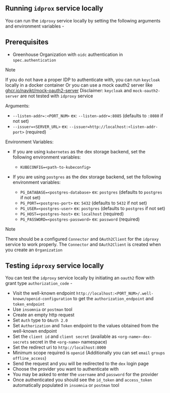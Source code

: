 ## Running `idprox` service locally

You can run the `idproxy` service locally by setting the following arguments and environment variables -

## Prerequisites

- Greenhouse Organization with `oidc` authentication in `spec.authentication`

> [!NOTE]
> If you do not have a proper IDP to authenticate with, you can run `keycloak` locally in a docker container
> Or you can use a mock oauth2 server like [ghcr.io/navikt/mock-oauth2-server](https://github.com/navikt/mock-oauth2-server)
> Disclaimer: `keycloak` and `mock-oauth2-server` are not tested with `idproxy` service

Arguments:

- `--listen-addr=:<PORT_NUM>` ex: `--listen-addr=:8085` (defaults to `:8080` if not set)
- `--issuer=<SERVER_URL>` ex: `--issuer=http://localhost:<listen-addr-port>` (required)

Environment Variables:

- If you are using `kubernetes` as the dex storage backend, set the following environment variables:
  - `KUBECONFIG=<path-to-kubeconfig>`

- If you are using `postgres` as the dex storage backend, set the following environment variables:
    - `PG_DATABASE=<postgres-database>` ex: `postgres` (defaults to `postgres` if not set)
    - `PG_PORT=<postgres-port>` ex: `5432` (defaults to `5432` if not set)
    - `PG_USER=<postgres-user>` ex: `postgres` (defaults to `postgres` if not set)
    - `PG_HOST=<postgres-host>` ex: `localhost` (required)
    - `PG_PASSWORD=<postgres-password>` ex: `password` (required)

> [!NOTE]
> There should be a configured `Connector` and `OAuth2Client` for the `idproxy` service to work properly. 
> The `Connector` and `OAuth2Client` is created when you create an `Organization` 

## Testing `idproxy` service locally 

You can test the `idproxy` service locally by initiating an `oauth2` flow with grant type `authorization_code` -

- Visit the well-known endpoint `http://localhost:<PORT_NUM>/.well-known/openid-configuration` to get the `authorization_endpoint` and `token_endpoint`
- Use `insomnia` or `postman` tool
- Create an empty http request
- Set `Auth` type to `OAuth 2.0`
- Set `Authorization` and `Token` endpoint to the values obtained from the well-known endpoint
- Set the `client id` and `client secret` (available as `<org-name>-dex-secrets` secret in the `<org-name>` namespace)
- Set the redirect uri to `http://localhost:8000`
- Minimum scope required is `openid` (Additionally you can set `email` `groups` `offline_access`)
- Send the request and you will be redirected to the `dex` login page
- Choose the provider you want to authenticate with
- You may be asked to enter the `username` and `password` for the provider
- Once authenticated you should see the `id_token` and `access_token` automatically populated in `insomnia` or `postman` tool